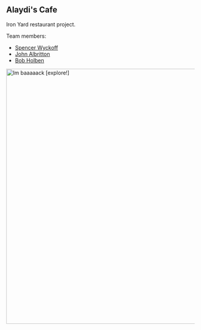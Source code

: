 ## Alaydi's Cafe

Iron Yard restaurant project.

Team members:
* [Spencer Wyckoff](https://github.com/spencerwyckoff)
* [John Albritton](https://github.com/jtareb)
* [Bob Holben](https://github.com/bholben)

<a href="https://www.flickr.com/photos/ericlikesthegnar/3597698359" title="Im baaaaack [explore!] by Eric Kirk, on Flickr"><img src="https://farm4.staticflickr.com/3636/3597698359_5590005e9b_b.jpg" width="1024" height="680" alt="Im baaaaack [explore!]"></a>